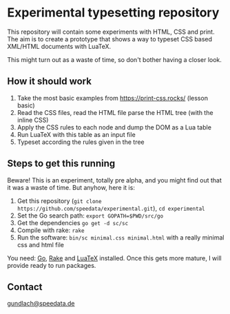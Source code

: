 # Experimental typesetting repository

This repository will contain some experiments with HTML, CSS and print.
The aim is to create a prototype that shows a way to typeset CSS based XML/HTML documents with LuaTeX.

This might turn out as a waste of time, so don't bother having a closer look.

## How it should work

1. Take the most basic examples from https://print-css.rocks/ (lesson basic)
1. Read the CSS files, read the HTML file parse the HTML tree (with the inline CSS)
1. Apply the CSS rules to each node and dump the DOM as a Lua table
1. Run LuaTeX with this table as an input file
1. Typeset according the rules given in the tree


## Steps to get this running

Beware! This is an experiment, totally pre alpha, and you might find out that it was a waste of time. But anyhow, here it is:

1. Get this repository (`git clone https://github.com/speedata/experimental.git`), `cd experimental`
1. Set the Go search path: `export GOPATH=$PWD/src/go`
1. Get the dependencies `go get -d sc/sc`
1. Compile with rake: `rake`
1. Run the software: `bin/sc minimal.css minimal.html` with a really minimal css and html file

You need: [Go](https://golang.org/), [Rake](https://github.com/ruby/rake) and [LuaTeX](https://www.tug.org/texlive/) installed. Once this gets more mature, I will provide ready to run packages.


## Contact

gundlach@speedata.de

